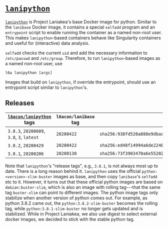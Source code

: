 # [`lanipython`][1]

[`lanipython`][1] is Project Laniakea's base Docker image for python.
Similar to the `lanibase` Docker image, it contains a special
`selfadd` program and an `entrypoint` script to enable running the
container as a named non-root user.
This makes `lanipython`-based containers behave like Singularity
containers and useful for (interactive) data analysis.

`selfadd` checks the current `uid` and add the necessary information
to `/etc/passwd` and `/etc/group`.
Therefore, to run `lanipython`-based images as a named non-root user,
use

    l6a lanipython [args]

Images that build on `lanipython`, if override the entrypoint, should
use an entrypoint script similar to `lanipython`'s.

## Releases

[`l6acon/lanipython`][1] tags | `l6acon/lanibase` tag | `python` digest
--- | --- | ---
`3.8.3`, `20200609`, `3.8`, `3`, `latest` | `20200422` | `sha256:938fd520a888e9dbac3de374b8ba495cc50fe96440030264a40f733052001895`
`3.8.2`, `20200429`                       | `20200422` | `sha256:ed48f14994a6de2240f0b3a491f75a78b491010b45c1cfa16273022ae5408c61`
`3.8.1`, `20200206`                       | `20200130` | `sha256:73f3903470a6e55202a6bb989c23b047487eb1728feba655410076da24106838`

Note that `lanipython`'s "release tags", e.g., `3.8.1`, is not always
most up to date.
There is a long reason behind it.
`lanipython` uses the official `python:<version>-slim-buster` images
as base, and then copy `lanibase`'s `selfadd` etc to it.
However, it turns out that these official python images are based on
`debian:buster-slim`, which is also an image with rolling tag---that
the same tag `buster-slim` can point to different images.
The python image tags only stabilize when another version of python
comes out.
For example, as python 3.8.2 came out, the `python:3.8.2-slim-buster`
becomes the rolling tag, while `python:3.8.1-slim-buster` no longer
gets updated and is stabilized.
While in Project Laniakea, we also use digest to select external
docker images, we decided to stick with the stable python tag.

[1]: https://hub.docker.com/repository/docker/l6acon/lanipython
